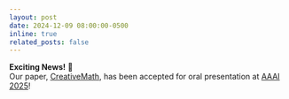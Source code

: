 ```yaml
---
layout: post
date: 2024-12-09 08:00:00-0500
inline: true
related_posts: false
---
```


**Exciting News!** 🎉  
Our paper, [CreativeMath](https://arxiv.org/abs/2410.18336), has been accepted for oral presentation at [AAAI 2025](https://aaai.org/conference/aaai/aaai-25/)!  
